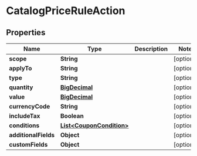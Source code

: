 

# CatalogPriceRuleAction

## Properties

Name | Type | Description | Notes
------------ | ------------- | ------------- | -------------
**scope** | **String** |  |  [optional]
**applyTo** | **String** |  |  [optional]
**type** | **String** |  |  [optional]
**quantity** | [**BigDecimal**](BigDecimal.md) |  |  [optional]
**value** | [**BigDecimal**](BigDecimal.md) |  |  [optional]
**currencyCode** | **String** |  |  [optional]
**includeTax** | **Boolean** |  |  [optional]
**conditions** | [**List&lt;CouponCondition&gt;**](CouponCondition.md) |  |  [optional]
**additionalFields** | **Object** |  |  [optional]
**customFields** | **Object** |  |  [optional]




